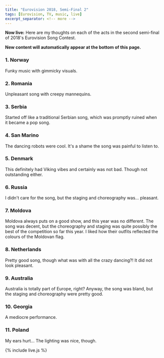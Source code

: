 ```yaml
---
title: "Eurovision 2018, Semi-Final 2"
tags: [Eurovision, TV, music, live]
excerpt_separator: <!-- more -->
---
```


**Now live:** Here are my thoughts on each of the acts in the second semi-final of 2018's Eurovision Song Contest.

<!-- more -->

**New content will automatically appear at the bottom of this page.**

### 1. Norway
Funky music with gimmicky visuals.

### 2. Romania
Unpleasant song with creepy mannequins.

### 3. Serbia
Started off like a traditional Serbian song, which was promptly ruined when it became a pop song.

### 4. San Marino
The dancing robots were cool. It's a shame the song was painful to listen to.

### 5. Denmark
This definitely had Viking vibes and certainly was not bad. Though not outstanding either.

### 6. Russia
I didn't care for the song, but the staging and choreography was… pleasant.

### 7. Moldova
Moldova always puts on a good show, and this year was no different. The song was decent, but the choreography and staging was quite possibly the best of the competition so far this year. I liked how their outfits reflected the colours of the Moldovan flag.

### 8. Netherlands
Pretty good song, though what was with all the crazy dancing?! It did not look pleasant.

### 9. Australia
Australia is totally part of Europe, right? Anyway, the song was bland, but the staging and choreography were pretty good.

### 10. Georgia
A mediocre performance.

### 11. Poland
My ears hurt… The lighting was nice, though.

<!--
### 12. Malta

### 13. Hungary

### 14. Latvia

### 15. Sweden

### 16. Montenegro

### 17. Slovenia

### 18. Ukraine
-->
{% include live.js %}
